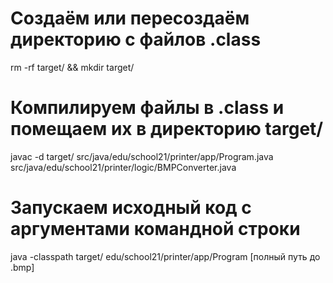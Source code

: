 # Создаём или пересоздаём директорию с файлов .class
rm -rf target/ && mkdir target/

# Компилируем файлы в .class и помещаем их в директорию target/
javac -d target/ src/java/edu/school21/printer/app/Program.java src/java/edu/school21/printer/logic/BMPConverter.java

# Запускаем исходный код с аргументами командной строки
java -classpath target/ edu/school21/printer/app/Program [полный путь до .bmp]